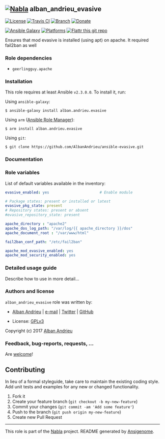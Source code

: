 ## [![Nabla](https://debops.org/images/debops-small.png)](https://github.com/AlbanAndrieu) alban_andrieu_evasive

<!-- This file was generated by Ansigenome. Do not edit this file directly but
     instead have a look at the files in the ./meta/ directory. -->

[![License](http://img.shields.io/:license-apache-blue.svg?style=flat-square)](http://www.apache.org/licenses/LICENSE-2.0.html)
[![Travis CI](https://img.shields.io/travis/AlbanAndrieu/ansible-evasive.svg?style=flat)](https://travis-ci.org/AlbanAndrieu/ansible-evasive)
[![Branch](http://img.shields.io/github/tag/AlbanAndrieu/ansible-evasive.svg?style=flat-square)](https://github.com/AlbanAndrieu/ansible-evasive/tree/master)
[![Donate](https://img.shields.io/gratipay/AlbanAndrieu.svg?style=flat)](https://www.gratipay.com/~AlbanAndrieu)
<!--[![Ansible Galaxy](https://img.shields.io/badge/galaxy-alban.andrieu.evasive-660198.svg?style=flat)](https://galaxy.ansible.com/detail#/role/2535)-->
[![Ansible Galaxy](https://img.shields.io/badge/galaxy-alban.andrieu.evasive-660198.svg?style=flat)](https://galaxy.ansible.com/alban.andrieu/evasive)
[![Platforms](http://img.shields.io/badge/platforms-ubuntu-lightgrey.svg?style=flat)](#)
[![Flattr this git repo](http://api.flattr.com/button/flattr-badge-large.png)](https://flattr.com/submit/auto?user_id=AlbanAndrieu&url=https://github.com/AlbanAndrieu/ansible-evasive&title=ansible-evasive&language=en_GB&tags=github&category=software)

Ensures that mod evasive is installed (using apt) on apache.
It required fail2ban as well


### Role dependencies

- `geerlingguy.apache`
### Installation

This role requires at least Ansible `v2.3.0.0`. To install it, run:

Using `ansible-galaxy`:
```shell
$ ansible-galaxy install alban.andrieu.evasive
```

Using `arm` ([Ansible Role Manager](https://github.com/mirskytech/ansible-role-manager/)):
```shell
$ arm install alban.andrieu.evasive
```

Using `git`:
```shell
$ git clone https://github.com/AlbanAndrieu/ansible-evasive.git
```

### Documentation

<!---
More information about `alban.andrieu.evasive` can be found in the
[official alban.andrieu.evasive documentation](https://docs.debops.org/en/latest/ansible/roles/ansible-evasive/docs/).
-->


### Role variables

List of default variables available in the inventory:

```YAML
evasive_enabled: yes                       # Enable module

# Package states: present or installed or latest
evasive_pkg_state: present
# Repository states: present or absent
#evasive_repository_state: present

apache_directory : "apache2"
apache_dos_log_path: "/var/log/{{ apache_directory }}/dos"
apache_document_root : "/var/www/html"

fail2ban_conf_path: "/etc/fail2ban"

apache_mod_evasive_enabled: yes
apache_mod_security_enabled: yes
```


### Detailed usage guide

Describe how to use in more detail...


### Authors and license

`alban_andrieu_evasive` role was written by:

- [Alban Andrieu](fr.linkedin.com/in/nabla/) | [e-mail](mailto:alban.andrieu@free.fr) | [Twitter](https://twitter.com/AlbanAndrieu) | [GitHub](https://github.com/AlbanAndrieu)

- License: [GPLv3](https://tldrlegal.com/license/gnu-general-public-license-v3-%28gpl-3%29)

Copyright (c) 2017 [Alban Andrieu](https://alban.andrieu.com/)

### Feedback, bug-reports, requests, ...

Are [welcome](https://github.com/AlbanAndrieu/ansible-evasive/issues)!

## Contributing
In lieu of a formal styleguide, take care to maintain the existing coding style. Add unit tests and examples for any new or changed functionality.

1. Fork it
2. Create your feature branch (`git checkout -b my-new-feature`)
3. Commit your changes (`git commit -am 'Add some feature'`)
4. Push to the branch (`git push origin my-new-feature`)
5. Create new Pull Request

***

This role is part of the [Nabla](https://github.com/AlbanAndrieu) project.
README generated by [Ansigenome](https://github.com/nickjj/ansigenome/).
